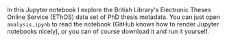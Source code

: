 In this Jupyter notebook I explore the British Library's Electronic Theses Online Service (EThOS) data set of PhD thesis metadata. You can just open `analysis.ipynb` to read the notebook (GitHub knows how to render Jupyter notebooks nicely), or you can of course download it and run it yourself.
